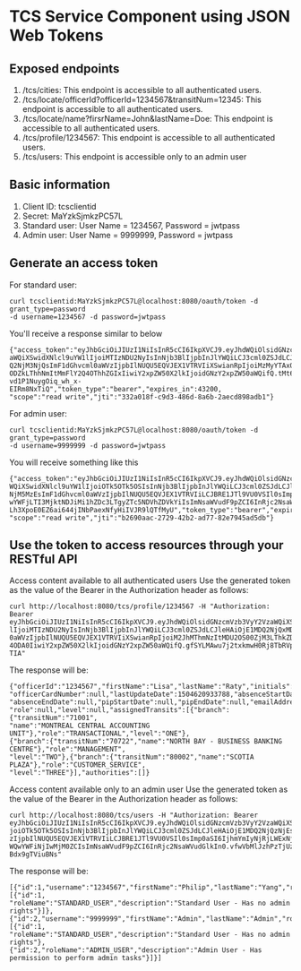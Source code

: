 # TCS Service Component using JSON Web Tokens

## Exposed endpoints
1. /tcs/cities: This endpoint is accessible to all authenticated users.
2. /tcs/locate/officerId?officerId=1234567&transitNum=12345: This endpoint is accessible to all authenticated users.
3. /tcs/locate/name?firsrName=John&lastName=Doe: This endpoint is accessible to all authenticated users.
4. /tcs/profile/1234567: This endpoint is accessible to all authenticated users.
5. /tcs/users: This endpoint is accessible only to an admin user

## Basic information
1. Client ID: tcsclientid
2. Secret: MaYzkSjmkzPC57L
3. Standard user: User Name = 1234567, Password = jwtpass
4. Admin user: User Name = 9999999, Password = jwtpass

## Generate an access token
For standard user:
```shell
curl tcsclientid:MaYzkSjmkzPC57L@localhost:8080/oauth/token -d grant_type=password 
-d username=1234567 -d password=jwtpass
```
You'll receive a response similar to below
```shell
{"access_token":"eyJhbGciOiJIUzI1NiIsInR5cCI6IkpXVCJ9.eyJhdWQiOlsidGNzcmVzb3VyY2Vz
aWQiXSwidXNlcl9uYW1lIjoiMTIzNDU2NyIsInNjb3BlIjpbInJlYWQiLCJ3cml0ZSJdLCJleHAiOjE1MD
Q2NjM3NjQsImF1dGhvcml0aWVzIjpbIlNUQU5EQVJEX1VTRVIiXSwianRpIjoiMzMyYTAxOGYtYzlkMy00
ODZkLThhNmItMmFlY2Q4OThhZGIxIiwiY2xpZW50X2lkIjoidGNzY2xpZW50aWQifQ.tMt6O_b3Jn_Rjow
vd1P1NuygOiq_wh_x-EIRm8NxTiQ","token_type":"bearer","expires_in":43200,
"scope":"read write","jti":"332a018f-c9d3-486d-8a6b-2aecd898adb1"}
```

For admin user:
```shell
curl tcsclientid:MaYzkSjmkzPC57L@localhost:8080/oauth/token -d grant_type=password 
-d username=9999999 -d password=jwtpass
```
You will receive something like this
```shell
{"access_token":"eyJhbGciOiJIUzI1NiIsInR5cCI6IkpXVCJ9.eyJhdWQiOlsidGNzcmVzb3VyY2Vza
WQiXSwidXNlcl9uYW1lIjoiOTk5OTk5OSIsInNjb3BlIjpbInJlYWQiLCJ3cml0ZSJdLCJleHAiOjE1MDQ2
NjM5MzEsImF1dGhvcml0aWVzIjpbIlNUQU5EQVJEX1VTRVIiLCJBRE1JTl9VU0VSIl0sImp0aSI6ImIyNjk
wYWFjLTI3MjktNDJiMi1hZDc3LTgyZTc5NDVhZDVkYiIsImNsaWVudF9pZCI6InRjc2NsaWVudGlkIn0.ew
Lh3XpoE0EZ6ai644jINbPaexNfyHiIVJR9lQTfMyU","token_type":"bearer","expires_in":43200,
"scope":"read write","jti":"b2690aac-2729-42b2-ad77-82e7945ad5db"}
```

## Use the token to access resources through your RESTful API
Access content available to all authenticated users
Use the generated token as the value of the Bearer in the Authorization header as follows: 
```shell
curl http://localhost:8080/tcs/profile/1234567 -H "Authorization: Bearer eyJhbGciOiJIUzI1NiIsInR5cCI6IkpXVCJ9.eyJhdWQiOlsidGNzcmVzb3VyY2VzaWQiXSwidXNlcl9uYW1
lIjoiMTIzNDU2NyIsInNjb3BlIjpbInJlYWQiLCJ3cml0ZSJdLCJleHAiOjE1MDQ2NjQxMDcsImF1dGhvcml
0aWVzIjpbIlNUQU5EQVJEX1VTRVIiXSwianRpIjoiM2JhMThmNzItMDU2OS00ZjM3LThkZDYtNTIwMzM1YmM
4ODA0IiwiY2xpZW50X2lkIjoidGNzY2xpZW50aWQifQ.gfSYLMAwu7j2txkmwH0Rj8TbRVpZS1YNPYzQOryk
TIA"
```
The response will be:
```shell
{"officerId":"1234567","firstName":"Lisa","lastName":"Raty","initials":"","shortName":"LRATY",
"officerCardNumber":null,"lastUpdateDate":1504620933788,"absenceStartDate":null,
"absenceEndDate":null,"pipStartDate":null,"pipEndDate":null,"emailAddress":null,"transitNum":null,
"role":null,"level":null,"assignedTransits":[{"branch":{"transitNum":"71001",
"name":"MONTREAL CENTRAL ACCOUNTING UNIT"},"role":"TRANSACTIONAL","level":"ONE"},
{"branch":{"transitNum":"70722","name":"NORTH BAY - BUSINESS BANKING CENTRE"},"role":"MANAGEMENT",
"level":"TWO"},{"branch":{"transitNum":"80002","name":"SCOTIA PLAZA"},"role":"CUSTOMER_SERVICE",
"level":"THREE"}],"authorities":[]}
```

Access content available only to an admin user
Use the generated token as the value of the Bearer in the Authorization header as follows: 
```shell
curl http://localhost:8080/tcs/users -H "Authorization: Bearer eyJhbGciOiJIUzI1NiIsInR5cCI6IkpXVCJ9.eyJhdWQiOlsidGNzcmVzb3VyY2VzaWQiXSwidXNlcl9uYW1lI
joiOTk5OTk5OSIsInNjb3BlIjpbInJlYWQiLCJ3cml0ZSJdLCJleHAiOjE1MDQ2NjQzNjEsImF1dGhvcml0aWV
zIjpbIlNUQU5EQVJEX1VTRVIiLCJBRE1JTl9VU0VSIl0sImp0aSI6IjhmYmIyNjRjLWExNjUtNDZhNC1hYjFjL
WQwYWFiNjIwMjM0ZCIsImNsaWVudF9pZCI6InRjc2NsaWVudGlkIn0.vfwVbMlJzhPzTjUzgr5ex_F4tF8wxdD
Bdx9gTViuBNs"
```
The response will be:
```shell
[{"id":1,"username":"1234567","firstName":"Philip","lastName":"Yang","roles":[{"id":1,
"roleName":"STANDARD_USER","description":"Standard User - Has no admin rights"}]},{"id":2,"username":"9999999","firstName":"Admin","lastName":"Admin","roles":[{"id":1,
"roleName":"STANDARD_USER","description":"Standard User - Has no admin rights"},
{"id":2,"roleName":"ADMIN_USER","description":"Admin User - Has permission to perform admin tasks"}]}]
```
